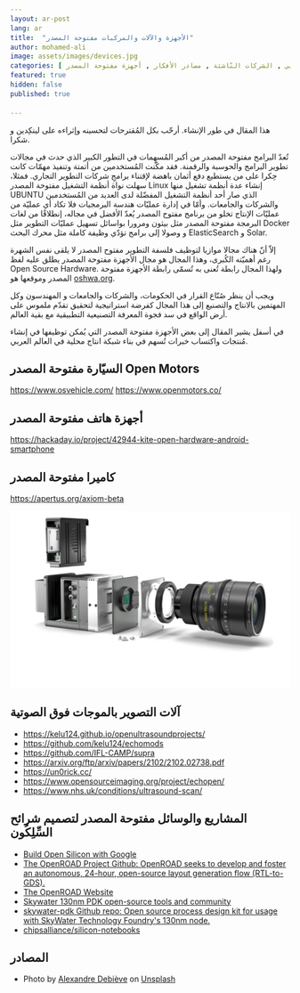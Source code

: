 ```yaml
---
layout: ar-post
lang: ar
title:  "الأجهزة والآلات والمركبات مفتوحة المصدر"
author: mohamed-ali
image: assets/images/devices.jpg
categories: [ العالم العربي , الشركات النّاشئة , مصادر الأفكار , أجهزة مفتوحة المصدر ]
featured: true
hidden: false
published: true

---
```


<div markdown="1" class="callout callout-warning">

هذا المقال في طور الإنشاء. أرحّب بكل المُقترحات لتحسينه وإثراءه على لينكِدين و شكرا.
</div>

تُعدّ البرامج مفتوحة المصدر من أكبر المُسهِمات في التطور الكبير الذي حدث في مجالات تطوير البرامج والحوسبة والرقمنة.
فقد مكّنت المُستخدمين من أتمتة وتنفيذ مهمّات كانت حِكرا على من يستطيع دفع أثمان باهضة لإقتناء برامجِ شركات التطوير التجاري.
فمثلا، سهلت نواة أنظمة التشغيل مفتوحة المصدر Linux إنشاء عدة أنظمة تشغيل منها UBUNTU
الذي صار أحد أنظمة التشغيل المفضّلة لدى العديد من المُستخدمين والشركات والجامعات.
وأمّا في إدارة عمليّات هندسة البرمجيات فلا تكاد أي عمليّة من عمليّات الإنتاج تخلو من برنامج مفتوح المصدر يُعدّ الأفضل في مجاله، إنطلاقًا
من لغات البرمجة مفتوحة المصدر مثل بيثون ومرورا بواسائل تسهيل عمليّات التطوير مثل Docker و وصولا إلى برامج تؤدّي وظيفة كاملة مثل محرك البحث ElasticSearch و Solar.

إلاّ أنّ هناك مجالا موازيا لتوظيف فلسفة التطوير مفتوح المصدر لا يلقى نفس الشهرة رغم أهميّته الكُبرى، وهذا المجال هو مجال الأجهزة مفتوحة المصدر يطلق عليه لفظ Open Source Hardware.
ولهذا المجال رابطة تُعنى به تُسمّى رابطة الأجهزة مفتوحة المصدر وموقعها هو [oshwa.org](https://www.oshwa.org/).

ويجب أن ينظر صُنّاع القرار في الحكومات، والشركات والجامعات و المهندسون وكل المهتمين بالانتاج والتصنيع إلى هذا المجال كفرضة استراتيجية لتحقيق تقدّم ملموس على أرض الواقع في سد فجوة المعرفة التصنيعية التطبيقية
مع بقية العالم. 

في أسفل يشير المقال إلى بعض الأجهزة مفتوحة المصدر التي يُمكن توظيفها في إنشاء مُنتجات واكتساب خبرات تُسهم في بناء شبكة انتاج محلية في العالم العربي.

## السيّارة مفتوحة المصدر Open Motors

https://www.osvehicle.com/
https://www.openmotors.co/

## أجهزة هاتف مفتوحة المصدر

https://hackaday.io/project/42944-kite-open-hardware-android-smartphone

## كاميرا مفتوحة المصدر

https://apertus.org/axiom-beta

<img class="img-fluid" src="/assets/images/axiom-gamma-camera.png" alt="تصوّر لأجزاء الكاميرا مفتوحة المصدر أكسيوم">

## آلات التصوير بالموجات فوق الصوتية

* https://kelu124.github.io/openultrasoundprojects/
* https://github.com/kelu124/echomods
* https://github.com/IFL-CAMP/supra
* https://arxiv.org/ftp/arxiv/papers/2102/2102.02738.pdf
* https://un0rick.cc/
* https://www.opensourceimaging.org/project/echopen/
* https://www.nhs.uk/conditions/ultrasound-scan/

## المشاريع والوسائل مفتوحة المصدر لتصميم شرائح السِّلِكُون

* [Build Open Silicon with Google](https://opensource.googleblog.com/2022/05/Build%20Open%20Silicon%20with%20Google.html)
* [The OpenROAD Project Github: OpenROAD seeks to develop and foster an autonomous, 24-hour, open-source layout generation flow (RTL-to-GDS).](https://github.com/The-OpenROAD-Project)
* [The OpenROAD Website](https://theopenroadproject.org/)
* [Skywater 130nm PDK open-source tools and community](https://join.skywater.tools/)
* [skywater-pdk Github repo: Open source process design kit for usage with SkyWater Technology Foundry's 130nm node.](https://github.com/google/skywater-pdk/)
* [chipsalliance/silicon-notebooks](https://github.com/chipsalliance/silicon-notebooks/tree/main)

## المصادر

* Photo by <a href="https://unsplash.com/@alexkixa">Alexandre Debiève</a> on <a href="https://unsplash.com/photos/FO7JIlwjOtU">Unsplash</a>
  
